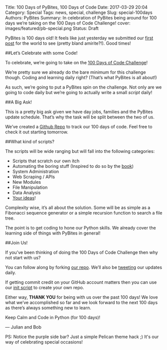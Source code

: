 Title: 100 Days of PyBites, 100 Days of Code
Date: 2017-03-29 20:04
Category: Special
Tags: news, special, challenge
Slug: special-100days
Authors: PyBites
Summary: In celebration of PyBites being around for 100 days we’re taking on the 100 Days of Code Challenge!
cover: images/featured/pb-special.png
Status: Draft

PyBites is 100 days old! It feels like just yesterday we submitted our [first post](http://pybit.es/hello-world.html) for the world to see (pretty bland amirite?!). Good times!


##Let’s Celebrate with some Code!

To celebrate, we’re going to take on the [100 Days of Code Challenge](https://medium.freecodecamp.com/join-the-100daysofcode-556ddb4579e4)! 

We’re pretty sure we already do the bare minimum for this challenge though. Coding and learning daily right? (That’s what PyBites is all about!)

As such, we’re going to put a PyBites spin on the challenge. Not only are we going to code daily but we’re going to actually write a small *script* daily!


##A Big Ask!

This is a pretty big ask given we have day jobs, families and the PyBites update schedule. That’s why the task will be split between the two of us.

We’ve created a [Github Repo](https://github.com/pybites/100DaysOfCode) to track our 100 days of code. Feel free to check it out starting tomorrow.


##What kind of scripts?

The scripts will be wide ranging but will fall into the following categories:

- Scripts that scratch our own itch
- Automating the boring stuff (Inspired to do so by the [book](http://pybit.es/automate_the_boring_stuff_review.html))
- System Administration
- Web Scraping / APIs
- New Modules
- File Manipulation
- Data Analysis
- [Your ideas](https://github.com/pybites/100DaysOfCode/issues/new)!

Complexity wise, it’s all about the solution. Some will be as simple as a Fibonacci sequence generator or a simple recursion function to search a file tree.

The point is to get coding to hone our Python skills. We already cover the learning side of things with PyBites in general!


##Join Us!

If you’ve been thinking of doing the 100 Days of Code Challenge then why not start with us?

You can follow along by forking [our repo](https://github.com/pybites/100DaysOfCode). We’ll also be [tweeting](https://twitter.com/pybites) our updates daily.

If getting commit credit on your GitHub account matters then you can use our [init script](https://github.com/pybites/100DaysOfCode/blob/master/init.py) to create your own repo.

Either way, **THANK YOU** for being with us over the past 100 days! We love what we’ve accomplished so far and we look forward to the next 100 days as there’s always something new to learn.

Keep Calm and Code in Python (for 100 days)!

— Julian and Bob

PS: Notice the purple side bar? Just a simple Pelican theme hack ;) It's our way of celebrating special occasions!